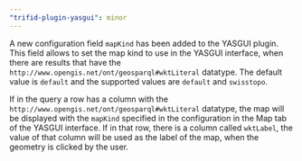 ```yaml
---
"trifid-plugin-yasgui": minor
---
```


A new configuration field `mapKind` has been added to the YASGUI plugin.
This field allows to set the map kind to use in the YASGUI interface, when there are results that have the `http://www.opengis.net/ont/geosparql#wktLiteral` datatype.
The default value is `default` and the supported values are `default` and `swisstopo`.

If in the query a row has a column with the `http://www.opengis.net/ont/geosparql#wktLiteral` datatype, the map will be displayed with the `mapKind` specified in the configuration in the Map tab of the YASGUI interface.
If in that row, there is a column called `wktLabel`, the value of that column will be used as the label of the map, when the geometry is clicked by the user.
